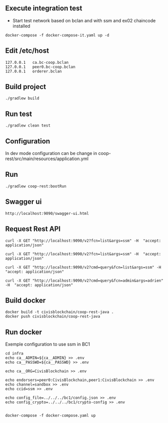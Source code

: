 
## Execute integration test

 * Start test network based on bclan and with ssm and ex02 chaincode installed
```
docker-compose -f docker-compose-it.yaml up -d
```

## Edit /etc/host

```
127.0.0.1	ca.bc-coop.bclan
127.0.0.1	peer0.bc-coop.bclan
127.0.0.1	orderer.bclan

```


## Build project

```
./gradlew build
```

## Run test

```
./gradlew clean test
```

## Configuration

In dev mode configuration can be change in coop-rest/src/main/resources/application.yml

## Run

```
./gradlew coop-rest:bootRun
```

## Swagger ui

```
http://localhost:9090/swagger-ui.html
```

## Request Rest API

```
curl -X GET "http://localhost:9090/v2?fcn=list&args=ssm" -H  "accept: application/json"

```
```
curl -X GET "http://localhost:9090/v2?fcn=list&args=ssm" -H  "accept: application/json"

```
```
curl -X GET "http://localhost:9090/v2?cmd=query&fcn=list&args=ssm" -H  "accept: application/json"
```

```
curl -X GET "http://localhost:9090/v2?cmd=query&fcn=admin&args=adrien" -H  "accept: application/json"
```

## Build docker

```
docker build -t civisblockchain/coop-rest-java .
docker push civisblockchain/coop-rest-java
```

## Run docker

Exemple configuration to use ssm in BC1
```
cd infra
echo ca__ADMIN=${ca__ADMIN} >> .env
echo ca__PASSWD=${ca__PASSWD} >> .env

echo ca__ORG=CivisBlockchain >> .env

echo endorsers=peer0:CivisBlockchain,peer1:CivisBlockchain >> .env
echo channel=sandbox >> .env
echo ccid=ssm >> .env

echo config_file=../../../bc1/config.json >> .env
echo config_crypto=../../../bc1/crypto-config >> .env


docker-compose -f docker-compose.yaml up
```
